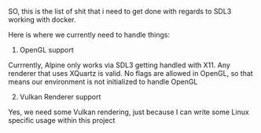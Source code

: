 SO, this is the list of shit that i need to get done with regards to 
SDL3 working with docker.

Here is where we currently need to handle things:
1. OpenGL support

Currrently, Alpine only works via SDL3 getting handled with X11. Any
renderer that uses XQuartz is valid. No flags are allowed in OpenGL,
so that means our environment is not initialized to handle OpenGL

2. Vulkan Renderer support

Yes, we need some Vulkan rendering, just because I can write some Linux
specific usage within this project